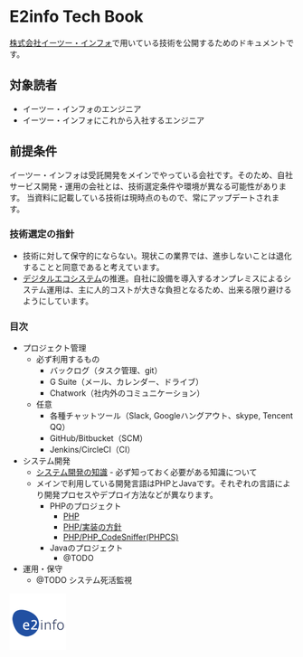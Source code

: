 # E2info Tech Book

[株式会社イーツー・インフォ](https://www.e2info.co.jp/)で用いている技術を公開するためのドキュメントです。

## 対象読者

* イーツー・インフォのエンジニア
* イーツー・インフォにこれから入社するエンジニア

## 前提条件

イーツー・インフォは受託開発をメインでやっている会社です。そのため、自社サービス開発・運用の会社とは、技術選定条件や環境が異なる可能性があります。
当資料に記載している技術は現時点のもので、常にアップデートされます。

### 技術選定の指針

* 技術に対して保守的にならない。現状この業界では、進歩しないことは退化することと同意であると考えています。
* [デジタルエコシステム](https://en.wikipedia.org/wiki/Digital_ecosystem)の推進。自社に設備を導入するオンプレミスによるシステム運用は、主に人的コストが大きな負担となるため、出来る限り避けるようにしています。

### 目次

* プロジェクト管理
    * 必ず利用するもの
        * バックログ（タスク管理、git）
        * G Suite（メール、カレンダー、ドライブ）
        * Chatwork（社内外のコミュニケーション）
    * 任意
        * 各種チャットツール（Slack, Googleハングアウト、skype, Tencent QQ）
        * GitHub/Bitbucket（SCM）
        * Jenkins/CircleCI（CI）
* システム開発
    * [システム開発の知識](development/Knowledge.md) - 必ず知っておく必要がある知識について
    * メインで利用している開発言語はPHPとJavaです。それぞれの言語により開発プロセスやデプロイ方法などが異なります。
        * PHPのプロジェクト
            * [PHP](development/PHP/PHP.md)
            * [PHP/実装の方針](development/PHP/CodingRule.md) 
            * [PHP/PHP_CodeSniffer(PHPCS)](development/PHP/PHPCS) 
        * Javaのプロジェクト
            * @TODO
* 運用・保守
    * @TODO システム死活監視


![イーツー・インフォロゴ](https://raw.githubusercontent.com/e2info/e2info-warehouse/master/images/logo/logo100x100_transparent.png)
